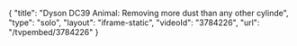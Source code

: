 {
    "title": "Dyson DC39 Animal: Removing more dust than any other cylinde",
    "type": "solo",
    "layout": "iframe-static",
    "videoId": "3784226",
    "url": "\/tvpembed\/3784226"
}